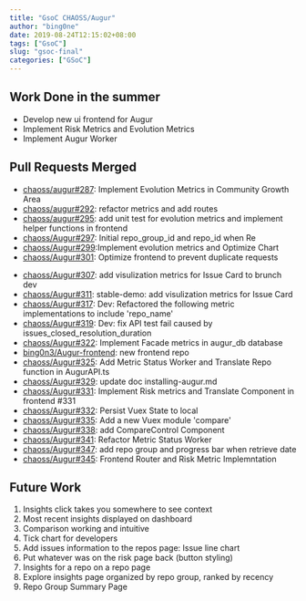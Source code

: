 ```yaml
---
title: "GsoC CHAOSS/Augur"
author: "bing0ne"
date: 2019-08-24T12:15:02+08:00
tags: ["GsoC"]
slug: "gsoc-final"
categories: ["GSoC"]
---
```


## Work Done in the summer 

* Develop new ui frontend for Augur 
* Implement Risk Metrics and Evolution Metrics 
* Implement Augur Worker


## Pull Requests Merged 

* [chaoss/augur#287](https://github.com/chaoss/augur/pull/287): Implement Evolution Metrics in Community Growth Area 
* [chaoss/augur#292](https://github.com/chaoss/augur/pull/292): refactor metrics and add routes
* [chaoss/augur#295](https://github.com/chaoss/augur/pull/295): add unit test for evolution metrics and implement helper functions in frontend
* [chaoss/Augur#297](https://github.com/chaoss/augur/pull/297): Initial repo_group_id and repo_id when Re
* [chaoss/Augur#299](https://github.com/chaoss/augur/pull/299):Implement evolution metrics and Optimize Chart
* [chaoss/Augur#301](https://github.com/chaoss/augur/pull/301): Optimize frontend to prevent duplicate requests
- [chaoss/Augur#307](https://github.com/chaoss/augur/pull/307): add visulization metrics for Issue Card to brunch dev
- [chaoss/Augur#311](https://github.com/chaoss/augur/pull/311): stable-demo: add visulization metrics for Issue Card
- [chaoss/Augur#317](https://github.com/chaoss/augur/pull/317): Dev: Refactored the following metric implementations to include 'repo_name' 
- [chaoss/Augur#319](https://github.com/chaoss/augur/pull/319): Dev: fix API test fail caused by issues_closed_resolution_duration
- [chaoss/Augur#322](https://github.com/chaoss/augur/pull/322): Implement Facade metrics in augur_db database 
- [bing0n3/Augur-frontend](https://github.com/bing0n3/augur-frontend): new frontend repo
- [chaoss/Augur#325](https://github.com/chaoss/augur/pull/325): Add Metric Status Worker and Translate Repo function in AugurAPI.ts
- [chaoss/Augur#329](https://github.com/chaoss/augur/pull/329): update doc installing-augur.md 
- [chaoss/Augur#331](https://github.com/chaoss/augur/pull/331): Implement Risk metrics and Translate Component in frontend #331
- [chaoss/Augur#332](https://github.com/chaoss/augur/pull/329): Persist Vuex State to local 
- [chaoss/Augur#335](https://github.com/chaoss/augur/pull/335): Add a new Vuex module 'compare' 
- [chaoss/Augur#338](https://github.com/chaoss/augur/pull/338): add CompareControl Component
- [chaoss/Augur#341](https://github.com/chaoss/augur/pull/341): Refactor Metric Status Worker
- [chaoss/Augur#347](https://github.com/chaoss/augur/pull/347): add repo group and progress bar when retrieve date
- [chaoss/Augur#345](https://github.com/chaoss/augur/pull/345): Frontend Router and Risk Metric Implemntation

## Future Work 

1. Insights click takes you somewhere to see context
2. Most recent insights displayed on dashboard
3. Comparison working and intuitive 
4. Tick chart for developers
5. Add issues information to the repos page: Issue line chart 
6. Put whatever was on the risk page back  (button styling) 
7. Insights for a repo on a repo page
8. Explore insights page organized by repo group, ranked by recency
9. Repo Group Summary Page
